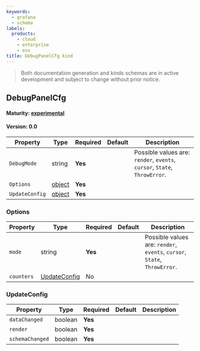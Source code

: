 ```yaml
---
keywords:
  - grafana
  - schema
labels:
  products:
    - cloud
    - enterprise
    - oss
title: DebugPanelCfg kind
---
```

> Both documentation generation and kinds schemas are in active development and subject to change without prior notice.

## DebugPanelCfg

#### Maturity: [experimental](../../../maturity/#experimental)
#### Version: 0.0



| Property       | Type                    | Required | Default | Description                                                               |
|----------------|-------------------------|----------|---------|---------------------------------------------------------------------------|
| `DebugMode`    | string                  | **Yes**  |         | Possible values are: `render`, `events`, `cursor`, `State`, `ThrowError`. |
| `Options`      | [object](#options)      | **Yes**  |         |                                                                           |
| `UpdateConfig` | [object](#updateconfig) | **Yes**  |         |                                                                           |

### Options

| Property   | Type                          | Required | Default | Description                                                               |
|------------|-------------------------------|----------|---------|---------------------------------------------------------------------------|
| `mode`     | string                        | **Yes**  |         | Possible values are: `render`, `events`, `cursor`, `State`, `ThrowError`. |
| `counters` | [UpdateConfig](#updateconfig) | No       |         |                                                                           |

### UpdateConfig

| Property        | Type    | Required | Default | Description |
|-----------------|---------|----------|---------|-------------|
| `dataChanged`   | boolean | **Yes**  |         |             |
| `render`        | boolean | **Yes**  |         |             |
| `schemaChanged` | boolean | **Yes**  |         |             |


